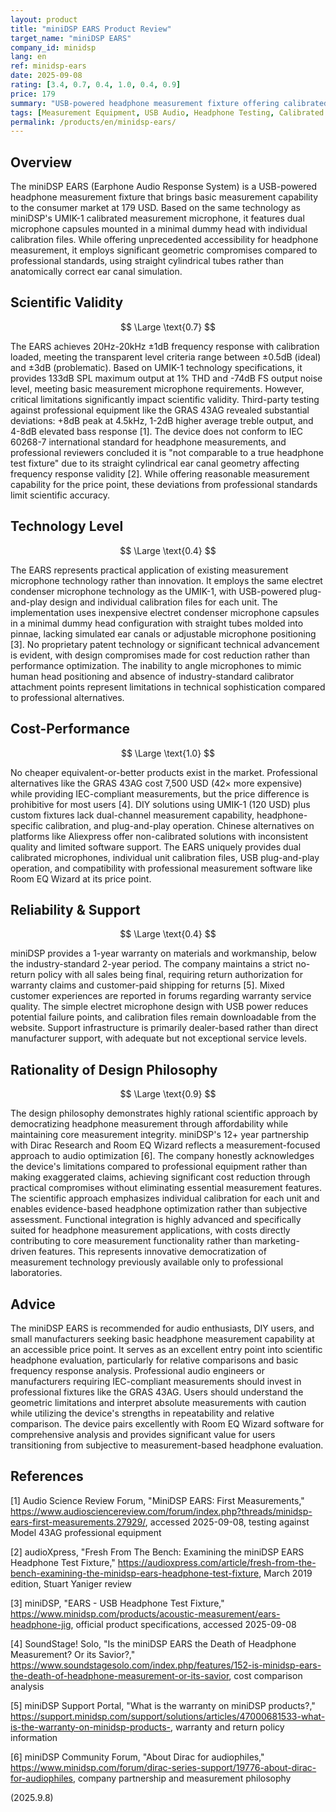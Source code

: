 ```yaml
---
layout: product
title: "miniDSP EARS Product Review"
target_name: "miniDSP EARS"
company_id: minidsp
lang: en
ref: minidsp-ears
date: 2025-09-08
rating: [3.4, 0.7, 0.4, 1.0, 0.4, 0.9]
price: 179
summary: "USB-powered headphone measurement fixture offering calibrated dual-microphone system at unprecedented price point, though with significant geometric limitations compared to professional standards"
tags: [Measurement Equipment, USB Audio, Headphone Testing, Calibrated Microphones]
permalink: /products/en/minidsp-ears/
---
```


## Overview

The miniDSP EARS (Earphone Audio Response System) is a USB-powered headphone measurement fixture that brings basic measurement capability to the consumer market at 179 USD. Based on the same technology as miniDSP's UMIK-1 calibrated measurement microphone, it features dual microphone capsules mounted in a minimal dummy head with individual calibration files. While offering unprecedented accessibility for headphone measurement, it employs significant geometric compromises compared to professional standards, using straight cylindrical tubes rather than anatomically correct ear canal simulation.

## Scientific Validity

$$ \Large \text{0.7} $$

The EARS achieves 20Hz-20kHz ±1dB frequency response with calibration loaded, meeting the transparent level criteria range between ±0.5dB (ideal) and ±3dB (problematic). Based on UMIK-1 technology specifications, it provides 133dB SPL maximum output at 1% THD and -74dB FS output noise level, meeting basic measurement microphone requirements. However, critical limitations significantly impact scientific validity. Third-party testing against professional equipment like the GRAS 43AG revealed substantial deviations: +8dB peak at 4.5kHz, 1-2dB higher average treble output, and 4-8dB elevated bass response [1]. The device does not conform to IEC 60268-7 international standard for headphone measurements, and professional reviewers concluded it is "not comparable to a true headphone test fixture" due to its straight cylindrical ear canal geometry affecting frequency response validity [2]. While offering reasonable measurement capability for the price point, these deviations from professional standards limit scientific accuracy.

## Technology Level

$$ \Large \text{0.4} $$

The EARS represents practical application of existing measurement microphone technology rather than innovation. It employs the same electret condenser microphone technology as the UMIK-1, with USB-powered plug-and-play design and individual calibration files for each unit. The implementation uses inexpensive electret condenser microphone capsules in a minimal dummy head configuration with straight tubes molded into pinnae, lacking simulated ear canals or adjustable microphone positioning [3]. No proprietary patent technology or significant technical advancement is evident, with design compromises made for cost reduction rather than performance optimization. The inability to angle microphones to mimic human head positioning and absence of industry-standard calibrator attachment points represent limitations in technical sophistication compared to professional alternatives.

## Cost-Performance

$$ \Large \text{1.0} $$

No cheaper equivalent-or-better products exist in the market. Professional alternatives like the GRAS 43AG cost 7,500 USD (42× more expensive) while providing IEC-compliant measurements, but the price difference is prohibitive for most users [4]. DIY solutions using UMIK-1 (120 USD) plus custom fixtures lack dual-channel measurement capability, headphone-specific calibration, and plug-and-play operation. Chinese alternatives on platforms like Aliexpress offer non-calibrated solutions with inconsistent quality and limited software support. The EARS uniquely provides dual calibrated microphones, individual unit calibration files, USB plug-and-play operation, and compatibility with professional measurement software like Room EQ Wizard at its price point.

## Reliability & Support

$$ \Large \text{0.4} $$

miniDSP provides a 1-year warranty on materials and workmanship, below the industry-standard 2-year period. The company maintains a strict no-return policy with all sales being final, requiring return authorization for warranty claims and customer-paid shipping for returns [5]. Mixed customer experiences are reported in forums regarding warranty service quality. The simple electret microphone design with USB power reduces potential failure points, and calibration files remain downloadable from the website. Support infrastructure is primarily dealer-based rather than direct manufacturer support, with adequate but not exceptional service levels.

## Rationality of Design Philosophy

$$ \Large \text{0.9} $$

The design philosophy demonstrates highly rational scientific approach by democratizing headphone measurement through affordability while maintaining core measurement integrity. miniDSP's 12+ year partnership with Dirac Research and Room EQ Wizard reflects a measurement-focused approach to audio optimization [6]. The company honestly acknowledges the device's limitations compared to professional equipment rather than making exaggerated claims, achieving significant cost reduction through practical compromises without eliminating essential measurement features. The scientific approach emphasizes individual calibration for each unit and enables evidence-based headphone optimization rather than subjective assessment. Functional integration is highly advanced and specifically suited for headphone measurement applications, with costs directly contributing to core measurement functionality rather than marketing-driven features. This represents innovative democratization of measurement technology previously available only to professional laboratories.

## Advice

The miniDSP EARS is recommended for audio enthusiasts, DIY users, and small manufacturers seeking basic headphone measurement capability at an accessible price point. It serves as an excellent entry point into scientific headphone evaluation, particularly for relative comparisons and basic frequency response analysis. Professional audio engineers or manufacturers requiring IEC-compliant measurements should invest in professional fixtures like the GRAS 43AG. Users should understand the geometric limitations and interpret absolute measurements with caution while utilizing the device's strengths in repeatability and relative comparison. The device pairs excellently with Room EQ Wizard software for comprehensive analysis and provides significant value for users transitioning from subjective to measurement-based headphone evaluation.

## References

[1] Audio Science Review Forum, "MiniDSP EARS: First Measurements," https://www.audiosciencereview.com/forum/index.php?threads/minidsp-ears-first-measurements.27929/, accessed 2025-09-08, testing against Model 43AG professional equipment

[2] audioXpress, "Fresh From The Bench: Examining the miniDSP EARS Headphone Test Fixture," https://audioxpress.com/article/fresh-from-the-bench-examining-the-minidsp-ears-headphone-test-fixture, March 2019 edition, Stuart Yaniger review

[3] miniDSP, "EARS - USB Headphone Test Fixture," https://www.minidsp.com/products/acoustic-measurement/ears-headphone-jig, official product specifications, accessed 2025-09-08

[4] SoundStage! Solo, "Is the miniDSP EARS the Death of Headphone Measurement? Or its Savior?," https://www.soundstagesolo.com/index.php/features/152-is-minidsp-ears-the-death-of-headphone-measurement-or-its-savior, cost comparison analysis

[5] miniDSP Support Portal, "What is the warranty on miniDSP products?," https://support.minidsp.com/support/solutions/articles/47000681533-what-is-the-warranty-on-minidsp-products-, warranty and return policy information

[6] miniDSP Community Forum, "About Dirac for audiophiles," https://www.minidsp.com/forum/dirac-series-support/19776-about-dirac-for-audiophiles, company partnership and measurement philosophy

(2025.9.8)